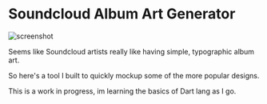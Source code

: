 # Soundcloud Album Art Generator
![screenshot](http://i.imgur.com/1zkMH9S.png)

Seems like Soundcloud artists really like having simple, typographic album art.

So here's a tool I built to quickly mockup some of the more popular designs.

This is a work in progress, im learning the basics of Dart lang as I go.


